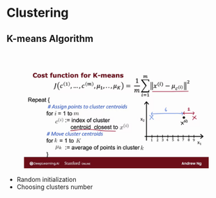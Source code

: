 # Clustering

## K-means Algorithm

<figure><img src="../.gitbook/assets/image (14).png" alt=""><figcaption></figcaption></figure>

<figure><img src="../.gitbook/assets/image (1) (1) (1) (1).png" alt=""><figcaption></figcaption></figure>

* Random initialization&#x20;
* Choosing clusters number
